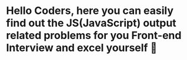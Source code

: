# Hello Coders, here you can easily find out the JS(JavaScript) output related problems for you Front-end Interview and excel yourself :rocket: